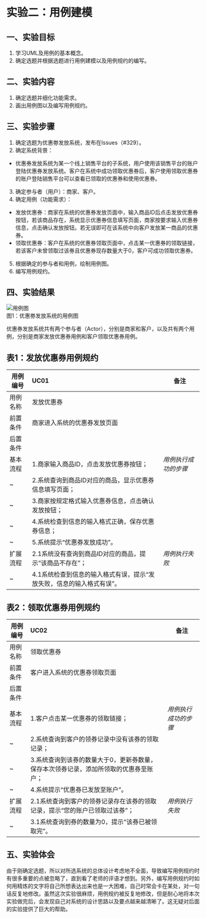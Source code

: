 # 实验二：用例建模

## 一、实验目标  
1. 学习UML及用例的基本概念。   
2. 确定选题并根据选题进行用例建模以及用例规约的编写。    

## 二、实验内容  
1. 确定选题并细化功能需求。  
2. 画出用例图以及编写用例规约。   

## 三、实验步骤  
1. 确定选题为优惠劵发放系统，发布在Issues（#329）。  
2. 确定系统背景：  
- 优惠券发放系统为某一个线上销售平台的子系统，用户使用该销售平台的账户登陆优惠券发放系统。客户在系统中成功领取优惠券后，客户使用领取优惠券的账户登陆销售平台可以查看已领取的优惠券和使用优惠券。  
3. 确定参与者（用户）：商家、客户。  
4. 确定用例（功能需求）：  
- 发放优惠券：商家在系统的优惠券发放页面中，输入商品ID后点击发放优惠券按钮，若该商品存在，系统显示优惠券信息填写页面，商家按要求输入优惠券信息，点击确认发放按钮。若无误即可在该系统中向客户发放某一商品的优惠券。    
- 领取优惠券：客户在系统的优惠券领取页面中，点击某一优惠券的领取链接，若该客户未曾领取过该券且优惠券现存数量大于0，客户可成功领取优惠券。  
5. 根据确定的参与者和用例，绘制用例图。  
6. 编写用例规约。  

## 四、实验结果  
 
![用例图](./lab2_UseCaseDiagram.jpg)  
图1：优惠劵发放系统的用例图   
     
优惠券发放系统共有两个参与者（Actor），分别是商家和客户，以及共有两个用例，分别是商家发放优惠券用例和客户领取优惠券用例。  

## 表1：发放优惠券用例规约

用例编号  | UC01 | 备注  
-|:-|-  
用例名称| 发放优惠券  |   
前置条件  | 商家进入系统的优惠券发放页面     |    
后置条件  |      |    
基本流程  | 1.商家输入商品ID，点击发放优惠券按钮；  |*用例执行成功的步骤*    
~| 2.系统查询到商品ID对应的商品，显示优惠券信息填写页面；  |   
~| 3.商家按规定格式输入优惠券信息，点击确认发放按钮；  |   
~| 4.系统检查到信息的输入格式正确，保存优惠券信息；  |   
~| 5.系统提示“优惠券发放成功”。   |    
扩展流程  | 2.1系统没有查询到商品ID对应的商品，提示“该商品不存在”；   |*用例执行失败*      
~| 4.1系统检查到信息的输入格式有误，提示“发放失败，信息的输入格式有误”。  |   

## 表2：领取优惠券用例规约   

用例编号  | UC02 | 备注  
-|:-|-  
用例名称  | 领取优惠券  |   
前置条件  | 客户进入系统的优惠券领取页面     |    
后置条件  |      |    
基本流程  | 1.客户点击某一优惠券的领取链接；  |*用例执行成功的步骤*    
~| 2.系统查询到客户的领券记录中没有该券的领取记录；  |   
~| 3.系统查询到该券的数量大于0，更新券数量，保存本次领券记录，添加所领取的优惠券至账户；|    
~| 4.系统提示“优惠券已发放至账户”。   |   
扩展流程  | 2.1系统查询到客户的领券记录存在该券的领取记录，提示“您的账户已领取过该券”；|*用例执行失败*     
~| 3.1系统查询到券的数量为0，提示“该券已被领取完”。  |   

## 五、实验体会  
由于刚确定选题，所以对所选系统的总体设计考虑地不全面，导致编写用例规约时有很多重要的点被忽略了，直到看了老师的评语才想到。另外，编写用例规约时如何用精炼的文字将自己所想表达出来也是一大困难，自己时常会卡在某处，对一句话反复地修改。虽然这次实验很麻烦，用例规约被反复地修改，但是耐心地将本次实验做完后，会发现自己对系统的设计思路以及要点越来越清晰了。这无疑对后面的实验提供了巨大的帮助。 
